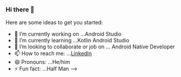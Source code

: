 ### Hi there 👋


Here are some ideas to get you started:

- 🔭 I’m currently working on ...Android Studio
- 🌱 I’m currently learning ...Kotlin Android Studio
- 👯 I’m looking to collaborate or job on ... Android Native Developer
- 📫 How to reach me: ...[LinkedIn](https://www.linkedin.com/in/aprymadonasihaloho/)
- 😄 Pronouns: ...He/him
- ⚡ Fun fact: ...Half Man
-->
